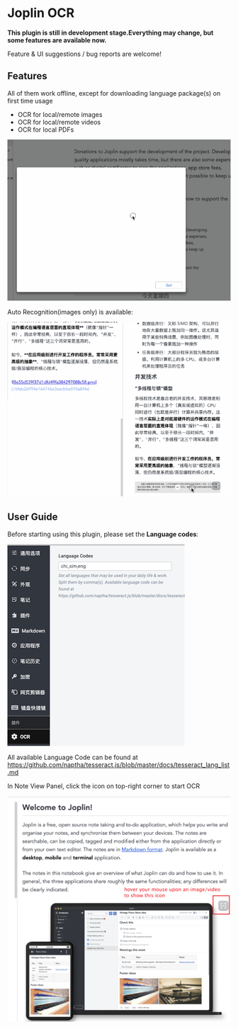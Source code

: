 # Joplin OCR

**This plugin is still in development stage.Everything may change, but some features are available now.**

Feature & UI suggestions / bug reports are welcome!

## Features

All of them work offline, except for downloading language package(s) on first time usage

- OCR for local/remote images
- OCR for local/remote videos
- OCR for local PDFs

![](./doc/ocr.gif)

Auto Recognition(images only) is available:

![](./doc/auto-ocr.gif)

## User Guide

Before starting using this plugin, please set the **Language codes**:

![](./doc/setting.png)

All available Language Code can be found at https://github.com/naptha/tesseract.js/blob/master/docs/tesseract_lang_list.md

In Note View Panel, click the icon on top-right corner to start OCR

![](./doc/icon.png)
